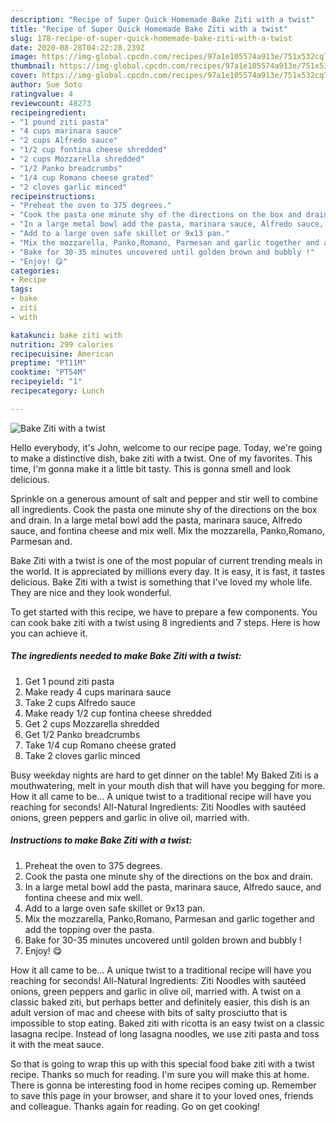 ```yaml
---
description: "Recipe of Super Quick Homemade Bake Ziti with a twist"
title: "Recipe of Super Quick Homemade Bake Ziti with a twist"
slug: 178-recipe-of-super-quick-homemade-bake-ziti-with-a-twist
date: 2020-08-28T04:22:28.239Z
image: https://img-global.cpcdn.com/recipes/97a1e105574a913e/751x532cq70/bake-ziti-with-a-twist-recipe-main-photo.jpg
thumbnail: https://img-global.cpcdn.com/recipes/97a1e105574a913e/751x532cq70/bake-ziti-with-a-twist-recipe-main-photo.jpg
cover: https://img-global.cpcdn.com/recipes/97a1e105574a913e/751x532cq70/bake-ziti-with-a-twist-recipe-main-photo.jpg
author: Sue Soto
ratingvalue: 4
reviewcount: 48273
recipeingredient:
- "1 pound ziti pasta"
- "4 cups marinara sauce"
- "2 cups Alfredo sauce"
- "1/2 cup fontina cheese shredded"
- "2 cups Mozzarella shredded"
- "1/2 Panko breadcrumbs"
- "1/4 cup Romano cheese grated"
- "2 cloves garlic minced"
recipeinstructions:
- "Preheat the oven to 375 degrees."
- "Cook the pasta one minute shy of the directions on the box and drain."
- "In a large metal bowl add the pasta, marinara sauce, Alfredo sauce, and fontina cheese and mix well."
- "Add to a large oven safe skillet or 9x13 pan."
- "Mix the mozzarella, Panko,Romano, Parmesan and garlic together and add the topping over the pasta."
- "Bake for 30-35 minutes uncovered until golden brown and bubbly !"
- "Enjoy! 😋"
categories:
- Recipe
tags:
- bake
- ziti
- with

katakunci: bake ziti with 
nutrition: 299 calories
recipecuisine: American
preptime: "PT11M"
cooktime: "PT54M"
recipeyield: "1"
recipecategory: Lunch

---
```



![Bake Ziti with a twist](https://img-global.cpcdn.com/recipes/97a1e105574a913e/751x532cq70/bake-ziti-with-a-twist-recipe-main-photo.jpg)

Hello everybody, it's John, welcome to our recipe page. Today, we're going to make a distinctive dish, bake ziti with a twist. One of my favorites. This time, I'm gonna make it a little bit tasty. This is gonna smell and look delicious.

Sprinkle on a generous amount of salt and pepper and stir well to combine all ingredients. Cook the pasta one minute shy of the directions on the box and drain. In a large metal bowl add the pasta, marinara sauce, Alfredo sauce, and fontina cheese and mix well. Mix the mozzarella, Panko,Romano, Parmesan and.

Bake Ziti with a twist is one of the most popular of current trending meals in the world. It is appreciated by millions every day. It is easy, it is fast, it tastes delicious. Bake Ziti with a twist is something that I've loved my whole life. They are nice and they look wonderful.


To get started with this recipe, we have to prepare a few components. You can cook bake ziti with a twist using 8 ingredients and 7 steps. Here is how you can achieve it.

<!--inarticleads1-->

##### The ingredients needed to make Bake Ziti with a twist:

1. Get 1 pound ziti pasta
1. Make ready 4 cups marinara sauce
1. Take 2 cups Alfredo sauce
1. Make ready 1/2 cup fontina cheese shredded
1. Get 2 cups Mozzarella shredded
1. Get 1/2 Panko breadcrumbs
1. Take 1/4 cup Romano cheese grated
1. Take 2 cloves garlic minced


Busy weekday nights are hard to get dinner on the table! My Baked Ziti is a mouthwatering, melt in your mouth dish that will have you begging for more. How it all came to be… A unique twist to a traditional recipe will have you reaching for seconds! All-Natural Ingredients: Ziti Noodles with sautéed onions, green peppers and garlic in olive oil, married with. 

<!--inarticleads2-->

##### Instructions to make Bake Ziti with a twist:

1. Preheat the oven to 375 degrees.
1. Cook the pasta one minute shy of the directions on the box and drain.
1. In a large metal bowl add the pasta, marinara sauce, Alfredo sauce, and fontina cheese and mix well.
1. Add to a large oven safe skillet or 9x13 pan.
1. Mix the mozzarella, Panko,Romano, Parmesan and garlic together and add the topping over the pasta.
1. Bake for 30-35 minutes uncovered until golden brown and bubbly !
1. Enjoy! 😋


How it all came to be… A unique twist to a traditional recipe will have you reaching for seconds! All-Natural Ingredients: Ziti Noodles with sautéed onions, green peppers and garlic in olive oil, married with. A twist on a classic baked ziti, but perhaps better and definitely easier, this dish is an adult version of mac and cheese with bits of salty prosciutto that is impossible to stop eating. Baked ziti with ricotta is an easy twist on a classic lasagna recipe. Instead of long lasagna noodles, we use ziti pasta and toss it with the meat sauce. 

So that is going to wrap this up with this special food bake ziti with a twist recipe. Thanks so much for reading. I'm sure you will make this at home. There is gonna be interesting food in home recipes coming up. Remember to save this page in your browser, and share it to your loved ones, friends and colleague. Thanks again for reading. Go on get cooking!
